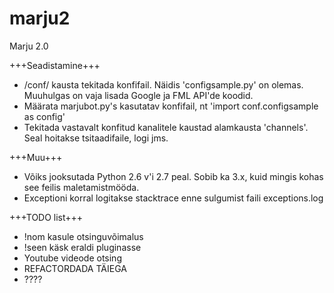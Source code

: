 marju2
======

Marju 2.0

+++Seadistamine+++
- /conf/ kausta tekitada konfifail. Näidis 'configsample.py' on olemas. Muuhulgas on vaja lisada Google ja FML API'de koodid.
- Määrata marjubot.py's kasutatav konfifail, nt 'import conf.configsample as config'
- Tekitada vastavalt konfitud kanalitele kaustad alamkausta 'channels'. Seal hoitakse tsitaadifaile, logi jms.

+++Muu+++
- Võiks jooksutada Python 2.6 v'i 2.7 peal. Sobib ka 3.x, kuid mingis kohas see feilis maletamistmööda.
- Exceptioni korral logitakse stacktrace enne sulgumist faili exceptions.log

+++TODO list+++
- !nom kasule otsinguvõimalus
- !seen käsk eraldi pluginasse
- Youtube videode otsing
- REFACTORDADA TÄIEGA
- ????
